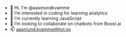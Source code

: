 - 👋 Hi, I'm @aasmundkvamme
- 👀 I’m interested in coding for learning analytics
- 🌱 I’m currently learning JavaScript
- 💞️ I’m looking to collaborate on chatbots from Boost.ai 
- 📫 aasmund.kvamme@hvl.no

<!---
aasmundkvamme/aasmundkvamme is a ✨ special ✨ repository because its `README.md` (this file) appears on your GitHub profile.
You can click the Preview link to take a look at your changes.
--->
